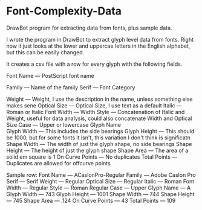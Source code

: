 # Font-Complexity-Data
DrawBot program for extracting data from fonts, plus sample data.

I wrote the program in DrawBot to extract glyph level data from fonts. Right now it just looks at the lower and uppercae letters in the English alphabet, but this can be easily changed. 

It creates a csv file with a row for every glyph with the following fields.

Font Name	— PostScript font name

Family	  — Name of the family
Serif     — Font Category

Weight	  — Weight, I use the description in the name, unless something else makes sene
Optical Size — Optical Size, I use text as a default
Italic     — Roman or Italic
Font Width — Width 
Style	     — Concatenation of Italic and Weight, useful for data analysis, could also concatenate Width and Optical Size
Case	     — Upper or lowercase
Glyph Name  
Glyph Width  — This includes the side bearings
Glyph Height — This should be 1000, but for some fonts it isn't, this variation I don't think is significatn
Shape Width	 — The width of just the glyph shape, no side bearings
Shape Height —	The height of just the glyph shape
Shape Area   — The area of a solid em square is 1
On Curve Points	— No duplicates
Total Points — Duplicates are allowed for offcurve points

Sample row:
Font Name	— ACaslonPro-Regular
Family	  — Adobe Caslon Pro
Serif     — Serif
Weight	  — Regular
Optical Size — Regular
Italic     — Roman
Font Width — Regular
Style	     — Roman Regular
Case	     — Upper
Glyph Name — A
Glyph Width — 743
Glyph Height — 1001
Shape Width	 — 744
Shape Height — 745
Shape Area	 — .124
On Curve Points	— 43
Total Points — 109

